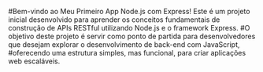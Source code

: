 #Bem-vindo ao Meu Primeiro App Node.js com Express! Este é um projeto inicial desenvolvido para aprender os conceitos fundamentais de construção de APIs RESTful utilizando Node.js e o framework Express. 
#O objetivo deste projeto é servir como ponto de partida para desenvolvedores que desejam explorar o desenvolvimento de back-end com JavaScript, 
#oferecendo uma estrutura simples, mas funcional, para criar aplicações web escaláveis.
